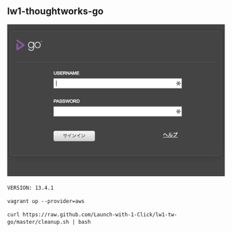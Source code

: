 ## lw1-thoughtworks-go

![Go Login](_images/Go_-_Login.png)

`VERSION: 13.4.1`


`vagrant up --provider=aws`


`curl https://raw.github.com/Launch-with-1-Click/lw1-tw-go/master/cleanup.sh | bash`